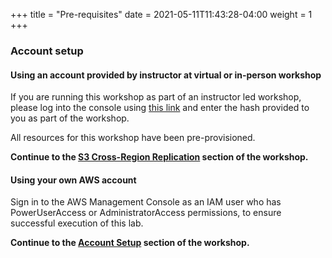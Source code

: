 +++
title = "Pre-requisites"
date =  2021-05-11T11:43:28-04:00
weight = 1
+++

### Account setup 

#### Using an account provided by instructor at virtual or in-person workshop

If you are running this workshop as part of an instructor led workshop, please log into the console using [this link](https://dashboard.eventengine.run/) and enter the hash provided to you as part of the workshop.

All resources for this workshop have been pre-provisioned.

**Continue to the [S3 Cross-Region Replication](../2-s3-crr/) section of the workshop.**


#### Using your own AWS account

Sign in to the AWS Management Console as an IAM user who has PowerUserAccess or AdministratorAccess permissions, to ensure successful execution of this lab.

**Continue to the [Account Setup](./1.1-account-setup/) section of the workshop.**



